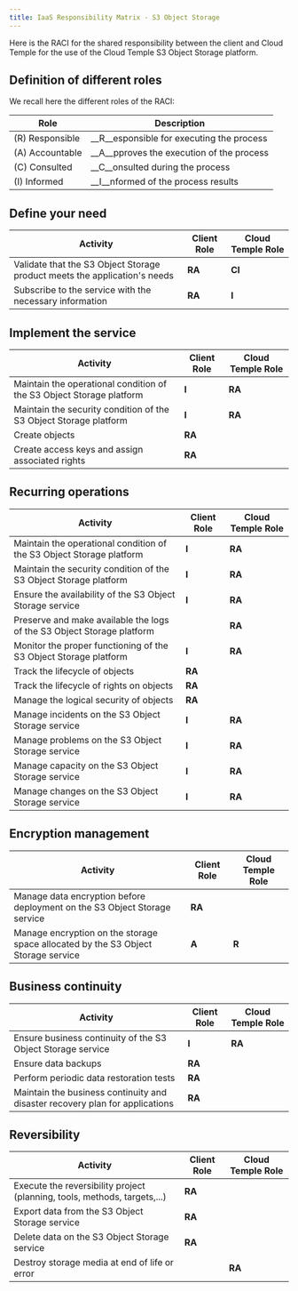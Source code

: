 ```yaml
---
title: IaaS Responsibility Matrix - S3 Object Storage
---
```


Here is the RACI for the shared responsibility between the client and Cloud Temple for the use of the Cloud Temple S3 Object Storage platform.

## Definition of different roles

We recall here the different roles of the RACI:

| Role         | Description                              |
|--------------|------------------------------------------|
| (R) Responsible | __R__esponsible for executing the process   |
| (A) Accountable  | __A__pproves the execution of the process |
| (C) Consulted    | __C__onsulted during the process           |
| (I) Informed     | __I__nformed of the process results        |

## Define your need

| Activity                                                                              | Client Role | Cloud Temple Role |
|---------------------------------------------------------------------------------------|-------------|-------------------|
| Validate that the S3 Object Storage product meets the application's needs             | __RA__      | __CI__            | 
| Subscribe to the service with the necessary information                              | __RA__      | __I__             | 

## Implement the service

| Activity                                                                              | Client Role | Cloud Temple Role |
|---------------------------------------------------------------------------------------|-------------|-------------------|
| Maintain the operational condition of the S3 Object Storage platform                  | __I__       | __RA__            | 
| Maintain the security condition of the S3 Object Storage platform                     | __I__       | __RA__            | 
| Create objects                                                                        | __RA__      |                   | 
| Create access keys and assign associated rights                                       | __RA__      |                   |

## Recurring operations

| Activity                                                                              | Client Role | Cloud Temple Role |
|---------------------------------------------------------------------------------------|-------------|-------------------|
| Maintain the operational condition of the S3 Object Storage platform                  | __I__       | __RA__            | 
| Maintain the security condition of the S3 Object Storage platform                     | __I__       | __RA__            | 
| Ensure the availability of the S3 Object Storage service                              | __I__       | __RA__            |
| Preserve and make available the logs of the S3 Object Storage platform                |             | __RA__            |
| Monitor the proper functioning of the S3 Object Storage platform                      | __I__       | __RA__            |
| Track the lifecycle of objects                                                        | __RA__      |                   | 
| Track the lifecycle of rights on objects                                              | __RA__      |                   |
| Manage the logical security of objects                                                | __RA__      |                   |
| Manage incidents on the S3 Object Storage service                                     | __I__       | __RA__            |
| Manage problems on the S3 Object Storage service                                      | __I__       | __RA__            |
| Manage capacity on the S3 Object Storage service                                      | __I__       | __RA__            |
| Manage changes on the S3 Object Storage service                                       | __I__       | __RA__            |

## Encryption management

| Activity                                                                                 | Client Role | Cloud Temple Role |
|------------------------------------------------------------------------------------------|-------------|-------------------|
| Manage data encryption before deployment on the S3 Object Storage service               | __RA__      |                   |
| Manage encryption on the storage space allocated by the S3 Object Storage service       | __A__       | __R__             | 

## Business continuity

| Activity                                                                                | Client Role | Cloud Temple Role |
|-----------------------------------------------------------------------------------------|-------------|-------------------|
| Ensure business continuity of the S3 Object Storage service                             | __I__       | __RA__            |
| Ensure data backups                                                                     | __RA__      |                   |
| Perform periodic data restoration tests                                                 | __RA__      |                   | 
| Maintain the business continuity and disaster recovery plan for applications            | __RA__      |                   | 

## Reversibility

| Activity                                                                                | Client Role | Cloud Temple Role |
|-----------------------------------------------------------------------------------------|-------------|-------------------|
| Execute the reversibility project (planning, tools, methods, targets,...)               | __RA__      |                   |
| Export data from the S3 Object Storage service                                          | __RA__      |                   |
| Delete data on the S3 Object Storage service                                            | __RA__      |                   | 
| Destroy storage media at end of life or error                                           |             | __RA__            |